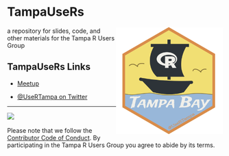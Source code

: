 # TampaUseRs

[meetup]: https://www.meetup.com/Tampa-R-Users-Group/
[twitter]: https://www.twitter.com/UseRTampa/

<a href="https://www.meetup.com/Tampa-R-Users-Group/"><img align="right" src="assets/hex-logo/trug-hex-800.png" width="250px"></a>
a repository for slides, code, and other materials for the Tampa R Users Group

## TampaUseRs Links

- [Meetup][meetup]

- [&commat;UseRTampa on Twitter][twitter]


---

<a href="https://www.r-consortium.org/">
<img src="https://www.r-consortium.org/wp-content/uploads/sites/13/2016/09/RConsortium_Horizontal_Pantone.png" width="200px">
</a>

Please note that we follow the [Contributor Code of Conduct](CODE_OF_CONDUCT.md).
By participating in the Tampa R Users Group you agree to abide by its terms.
